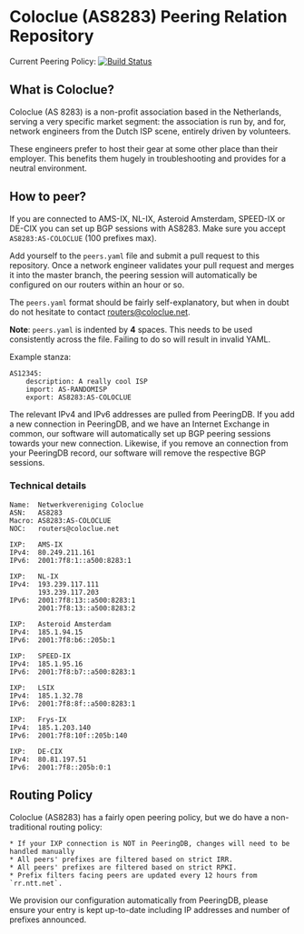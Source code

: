 Coloclue (AS8283) Peering Relation Repository
==============================================

Current Peering Policy: [![Build Status](https://travis-ci.org/coloclue/peering.svg?branch=master)](https://travis-ci.org/coloclue/peering)

## What is Coloclue? ##

Coloclue (AS 8283) is a non-profit association based in the Netherlands, serving
a very specific market segment: the association is run by, and for, network
engineers from the Dutch ISP scene, entirely driven by volunteers.

These engineers prefer to host their gear at some other place than their
employer. This benefits them hugely in troubleshooting and provides for a
neutral environment.

## How to peer? ##

If you are connected to AMS-IX, NL-IX, Asteroid Amsterdam, SPEED-IX or DE-CIX
you can set up BGP sessions with AS8283. Make sure you accept `AS8283:AS-COLOCLUE`
(100 prefixes max).

Add yourself to the `peers.yaml` file and submit a pull request to this
repository. Once a network engineer validates your pull request and merges it
into the master branch, the peering session will automatically be configured on
our routers within an hour or so.

The `peers.yaml` format should be fairly self-explanatory, but when in doubt do
not hesitate to contact routers@coloclue.net.

**Note**: `peers.yaml` is indented by **4** spaces. This needs to be used
consistently across the file. Failing to do so will result in invalid YAML.

Example stanza:

```
AS12345:
    description: A really cool ISP
    import: AS-RANDOMISP
    export: AS8283:AS-COLOCLUE
```

The relevant IPv4 and IPv6 addresses are pulled from PeeringDB. If you add a
new connection in PeeringDB, and we have an Internet Exchange in common,
our software will automatically set up BGP peering sessions towards your
new connection. Likewise, if you remove an connection from your PeeringDB
record, our software will remove the respective BGP sessions.

### Technical details ###

```
Name:  Netwerkvereniging Coloclue
ASN:   AS8283
Macro: AS8283:AS-COLOCLUE
NOC:   routers@coloclue.net

IXP:   AMS-IX
IPv4:  80.249.211.161
IPv6:  2001:7f8:1::a500:8283:1

IXP:   NL-IX
IPv4:  193.239.117.111
       193.239.117.203
IPv6:  2001:7f8:13::a500:8283:1 
       2001:7f8:13::a500:8283:2

IXP:   Asteroid Amsterdam
IPv4:  185.1.94.15
IPv6:  2001:7f8:b6::205b:1

IXP:   SPEED-IX
IPv4:  185.1.95.16
IPv6:  2001:7f8:b7::a500:8283:1

IXP:   LSIX
IPv4:  185.1.32.78
IPv6:  2001:7f8:8f::a500:8283:1

IXP:   Frys-IX
IPv4:  185.1.203.140
IPv6:  2001:7f8:10f::205b:140

IXP:   DE-CIX
IPv4:  80.81.197.51
IPv6:  2001:7f8::205b:0:1
```

## Routing Policy ##

Coloclue (AS8283) has a fairly open peering policy, but we do have a
non-traditional routing policy:

    * If your IXP connection is NOT in PeeringDB, changes will need to be handled manually
    * All peers' prefixes are filtered based on strict IRR.
    * All peers' prefixes are filtered based on strict RPKI.
    * Prefix filters facing peers are updated every 12 hours from `rr.ntt.net`.

We provision our configuration automatically from PeeringDB, please ensure your entry is kept up-to-date including IP addresses and number of prefixes announced.
